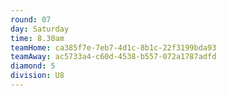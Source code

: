 ```yaml
---
round: 07
day: Saturday
time: 8.30am
teamHome: ca385f7e-7eb7-4d1c-8b1c-22f3199bda93
teamAway: ac5733a4-c60d-4538-b557-072a1787adfd
diamond: 5
division: U8
---
```

